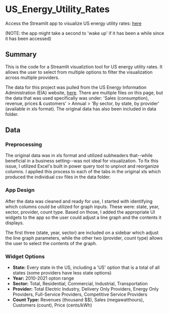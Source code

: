 # US_Energy_Utility_Rates
Access the Streamlit app to visualize US energy utility rates: [here](https://jherrick1-us-energy-utility-rates-main-n1g8y9.streamlit.app/)

(NOTE: the app might take a second to 'wake up' if it has been a while since it has been accessed)

## Summary
This is the code for a Streamlit visualiztion tool for US energy utility rates. It allows the user to select from multiple options to filter the visualization across multiple providers.

The data for this project was pulled from the US Energy Information Administration (EIA) website, [here](https://www.eia.gov/electricity/data.php#sales).
There are multiple files on this page, but the data that was used specifically was under: 'Sales (consumption), revenue, prices & customers' > Annual > 'By sector, by state, by provider' (available in xls format).
The original data has also been included in data folder.

## Data
### Preprocessing
The original data was in xls format and utilized subheaders that--while beneficial in a business setting--was not ideal for visualization. To fix this issue, I utilized Excel's built in power query tool to unpivot and reorganize columns. I applied this process to each of the tabs in the original xls which produced the individual csv files in the data folder.

### App Design
After the data was cleaned and ready for use, I started with identifying which columns could be utilized for graph inputs. These were: state, year, sector, provider, count type. Based on those, I added the appropriate UI widgets to the app so the user could adjust a line graph and the contents it displays.

The first three (state, year, sector) are included on a sidebar which adjust the line graph parameters, while the other two (provider, count type) allows the user to select the contents of the graph.

### Widget Options
- **State:** Every state in the US, including a 'US' option that is a total of all states (some providers have less state options)
- **Year:** 2010-2021 opton range
- **Sector:** Total, Residential, Commercial, Industrial, Transportation 
- **Provider:** Total Electric Industry, Delivery Only Providers, Energy Only Providers, Full-Service Providers, Competitive Service Providers
- **Count Type:** Revenues (thousand $$), Sales (megawatthours), Customers (count), Price (cents/kWh)
